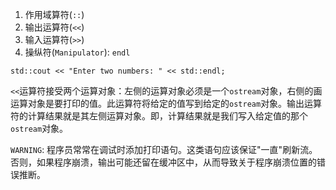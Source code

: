 
1. 作用域算符(`::`)
2. 输出运算符(`<<`)
3. 输入运算符(`>>`)
4. 操纵符(`Manipulator`): `endl`

```
std::cout << "Enter two numbers: " << std::endl; 
```
`<<`运算符接受两个运算对象：左侧的运算对象必须是一个`ostream`对象，右侧的画运算对象是要打印的值。此运算符将给定的值写到给定的`ostream`对象。输出运算符的计算结果就是其左侧运算对象。即，计算结果就是我们写入给定值的那个`ostream`对象。

`WARNING`: 程序员常常在调试时添加打印语句。这类语句应该保证"一直"刷新流。否则，如果程序崩溃，输出可能还留在缓冲区中，从而导致关于程序崩溃位置的错误推断。
